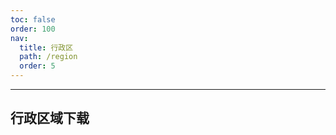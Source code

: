 ```yaml
---
toc: false
order: 100
nav:
  title: 行政区
  path: /region
  order: 5
---
```


---

## 行政区域下载

<code src="./index.tsx" compact></code>
